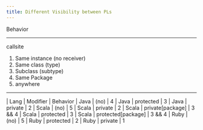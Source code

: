 ```yaml
---
title: Different Visibility between PLs
---
```


Behavior

---

callsite

1. Same instance (no receiver)
2. Same class (type)
3. Subclass (subtype)
4. Same Package
5. anywhere

---

| Lang | Modifier | Behavior
| Java | (no) | 4
| Java | protected | 3
| Java | private | 2
| Scala | (no) | 5
| Scala | private | 2
| Scala | private[package] | 3 && 4
| Scala | protected | 3
| Scala | protected[package] | 3 && 4
| Ruby | (no) | 5
| Ruby | protected | 2
| Ruby | private | 1
